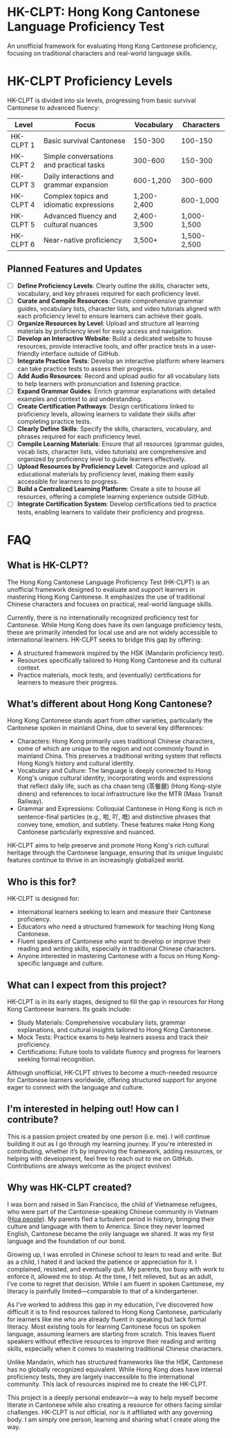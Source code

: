 # HK-CLPT: Hong Kong Cantonese Language Proficiency Test
An unofficial framework for evaluating Hong Kong Cantonese proficiency, focusing on traditional characters and real-world language skills.

# HK-CLPT Proficiency Levels

HK-CLPT is divided into six levels, progressing from basic survival Cantonese to advanced fluency:

| **Level** | **Focus**                                | **Vocabulary** | **Characters** |
|-----------|------------------------------------------|----------------|----------------|
| HK-CLPT 1    | Basic survival Cantonese                 | 150-300        | 100-150        |
| HK-CLPT 2    | Simple conversations and practical tasks | 300-600        | 150-300        |
| HK-CLPT 3    | Daily interactions and grammar expansion | 600-1,200      | 300-600        |
| HK-CLPT 4    | Complex topics and idiomatic expressions | 1,200-2,400    | 600-1,000      |
| HK-CLPT 5    | Advanced fluency and cultural nuances    | 2,400-3,500    | 1,000-1,500    |
| HK-CLPT 6    | Near-native proficiency                 | 3,500+         | 1,500-2,500    |

## Planned Features and Updates

- [ ] **Define Proficiency Levels**: Clearly outline the skills, character sets, vocabulary, and key phrases required for each proficiency level.
- [ ] **Curate and Compile Resources**: Create comprehensive grammar guides, vocabulary lists, character lists, and video tutorials aligned with each proficiency level to ensure learners can achieve their goals.
- [ ] **Organize Resources by Level**: Upload and structure all learning materials by proficiency level for easy access and navigation.
- [ ] **Develop an Interactive Website**: Build a dedicated website to house resources, provide interactive tools, and offer practice tests in a user-friendly interface outside of GitHub.
- [ ] **Integrate Practice Tests**: Develop an interactive platform where learners can take practice tests to assess their progress.
- [ ] **Add Audio Resources**: Record and upload audio for all vocabulary lists to help learners with pronunciation and listening practice.
- [ ] **Expand Grammar Guides**: Enrich grammar explanations with detailed examples and context to aid understanding.
- [ ] **Create Certification Pathways**: Design certifications linked to proficiency levels, allowing learners to validate their skills after completing practice tests.
- [ ] **Clearly Define Skills**: Specify the skills, characters, vocabulary, and phrases required for each proficiency level.
- [ ] **Compile Learning Materials**: Ensure that all resources (grammar guides, vocab lists, character lists, video tutorials) are comprehensive and organized by proficiency level to guide learners effectively.
- [ ] **Upload Resources by Proficiency Level**: Categorize and upload all educational materials by proficiency level, making them easily accessible for learners to progress.
- [ ] **Build a Centralized Learning Platform**: Create a site to house all resources, offering a complete learning experience outside GitHub.
- [ ] **Integrate Certification System**: Develop certifications tied to practice tests, enabling learners to validate their proficiency and progress.

# FAQ

## What is HK-CLPT?
The Hong Kong Cantonese Language Proficiency Test (HK-CLPT) is an unofficial framework designed to evaluate and support learners in mastering Hong Kong Cantonese. It emphasizes the use of traditional Chinese characters and focuses on practical, real-world language skills.

Currently, there is no internationally recognized proficiency test for Cantonese. While Hong Kong does have its own language proficiency tests, these are primarily intended for local use and are not widely accessible to international learners. HK-CLPT seeks to bridge this gap by offering:

* A structured framework inspired by the HSK (Mandarin proficiency test).
* Resources specifically tailored to Hong Kong Cantonese and its cultural context.
* Practice materials, mock tests, and (eventually) certifications for learners to measure their progress.

## What’s different about Hong Kong Cantonese?
Hong Kong Cantonese stands apart from other varieties, particularly the Cantonese spoken in mainland China, due to several key differences:

* Characters: Hong Kong primarily uses traditional Chinese characters, some of which are unique to the region and not commonly found in mainland China. This preserves a traditional writing system that reflects Hong Kong’s history and cultural identity.
* Vocabulary and Culture: The language is deeply connected to Hong Kong's unique cultural identity, incorporating words and expressions that reflect daily life, such as cha chaan teng (茶餐廳) (Hong Kong-style diners) and references to local infrastructure like the MTR (Mass Transit Railway).
* Grammar and Expressions: Colloquial Cantonese in Hong Kong is rich in sentence-final particles (e.g., 啦, 吖, 嘅) and distinctive phrases that convey tone, emotion, and subtlety. These features make Hong Kong Cantonese particularly expressive and nuanced.
  
HK-CLPT aims to help preserve and promote Hong Kong's rich cultural heritage through the Cantonese language, ensuring that its unique linguistic features continue to thrive in an increasingly globalized world.

## Who is this for?
HK-CLPT is designed for:

* International learners seeking to learn and measure their Cantonese proficiency.
* Educators who need a structured framework for teaching Hong Kong Cantonese.
* Fluent speakers of Cantonese who want to develop or improve their reading and writing skills, especially in traditional Chinese characters.
* Anyone interested in mastering Cantonese with a focus on Hong Kong-specific language and culture.

## What can I expect from this project?

HK-CLPT is in its early stages, designed to fill the gap in resources for Hong Kong Cantonese learners. Its goals include:

* Study Materials: Comprehensive vocabulary lists, grammar explanations, and cultural insights tailored to Hong Kong Cantonese.
* Mock Tests: Practice exams to help learners assess and track their proficiency.
* Certifications: Future tools to validate fluency and progress for learners seeking formal recognition.
  
Although unofficial, HK-CLPT strives to become a much-needed resource for Cantonese learners worldwide, offering structured support for anyone eager to connect with the language and culture.

## I'm interested in helping out! How can I contribute?

This is a passion project created by one person (i.e. me). I will continue building it out as I go through my learning journey. If you're interested in contributing, whether it’s by improving the framework, adding resources, or helping with development, feel free to reach out to me on GitHub. Contributions are always welcome as the project evolves!

## Why was HK-CLPT created?

I was born and raised in San Francisco, the child of Vietnamese refugees, who were part of the Cantonese-speaking Chinese community in Vietnam ([Hoa people](https://en.wikipedia.org/wiki/Hoa_people)). My parents fled a turbulent period in history, bringing their culture and language with them to America. Since they never learned English, Cantonese became the only language we shared. It was my first language and the foundation of our bond.

Growing up, I was enrolled in Chinese school to learn to read and write. But as a child, I hated it and lacked the patience or appreciation for it. I complained, resisted, and eventually quit. My parents, too busy with work to enforce it, allowed me to stop. At the time, I felt relieved, but as an adult, I’ve come to regret that decision. While I am fluent in spoken Cantonese, my literacy is painfully limited—comparable to that of a kindergartener.

As I’ve worked to address this gap in my education, I’ve discovered how difficult it is to find resources tailored to Hong Kong Cantonese, particularly for learners like me who are already fluent in speaking but lack formal literacy. Most existing tools for learning Cantonese focus on spoken language, assuming learners are starting from scratch. This leaves fluent speakers without effective resources to improve their reading and writing skills, especially when it comes to mastering traditional Chinese characters.

Unlike Mandarin, which has structured frameworks like the HSK, Cantonese has no globally recognized equivalent. While Hong Kong does have internal proficiency tests, they are largely inaccessible to the international community. This lack of resources inspired me to create the HK-CLPT.

This project is a deeply personal endeavor—a way to help myself become literate in Cantonese while also creating a resource for others facing similar challenges. HK-CLPT is *not* official, nor is it affiliated with any governing body. I am simply one person, learning and sharing what I create along the way.
